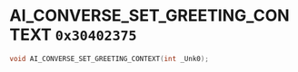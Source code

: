 # AI_CONVERSE_SET_GREETING_CONTEXT `0x30402375`

```cpp
void AI_CONVERSE_SET_GREETING_CONTEXT(int _Unk0);
```